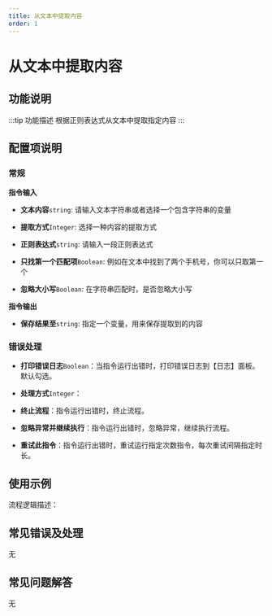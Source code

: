 ```yaml
---
title: 从文本中提取内容
order: 1
---
```


# 从文本中提取内容

## 功能说明

:::tip 功能描述
根据正则表达式从文本中提取指定内容
:::

## 配置项说明

### 常规

**指令输入**

- **文本内容**`string`: 请输入文本字符串或者选择一个包含字符串的变量

- **提取方式**`Integer`: 选择一种内容的提取方式

- **正则表达式**`string`: 请输入一段正则表达式

- **只找第一个匹配项**`Boolean`: 例如在文本中找到了两个手机号，你可以只取第一个

- **忽略大小写**`Boolean`: 在字符串匹配时，是否忽略大小写


**指令输出**

- **保存结果至**`string`: 指定一个变量，用来保存提取到的内容

### 错误处理

- **打印错误日志**`Boolean`：当指令运行出错时，打印错误日志到【日志】面板。默认勾选。

- **处理方式**`Integer`：

 - **终止流程**：指令运行出错时，终止流程。

 - **忽略异常并继续执行**：指令运行出错时，忽略异常，继续执行流程。

 - **重试此指令**：指令运行出错时，重试运行指定次数指令，每次重试间隔指定时长。

## 使用示例

流程逻辑描述：

## 常见错误及处理

无

## 常见问题解答

无

